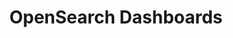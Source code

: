 ---
role: ui
title: OpenSearch Dashboards
artifact_id: opensearch-dashboards
architecture: arm64
platform: linux
type: deb
artifact_url: https://artifacts.opensearch.org/releases/bundle/opensearch-dashboards/2.11.1/opensearch-dashboards-2.11.1-linux-arm64.deb
version: 2.11.1
category: opensearch-dashboards
slug: opensearch-dashboards-2.11.1-linux-arm64-deb
signature: https://artifacts.opensearch.org/releases/bundle/opensearch-dashboards/2.11.1/opensearch-dashboards-2.11.1-linux-arm64.deb.sig
guide: https://opensearch.org/docs/latest/opensearch/install/deb
---